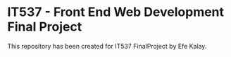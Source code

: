 # IT537 - Front End Web Development Final Project

This repository has been created for IT537 FinalProject by Efe Kalay. 
